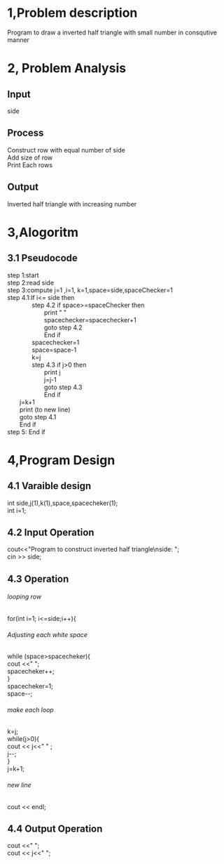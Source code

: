 # 1,Problem description
Program to draw a inverted half triangle with small number in consqutive manner
# 2, Problem Analysis
## Input
side
## Process
Construct row with equal number of side </br>
Add size of row </br>
Print Each rows</br>
## Output
Inverted half triangle with increasing number
# 3,Alogoritm
## 3.1 Pseudocode
step 1:start </br>
step 2:read side</br>
step 3:compute j=1 ,i=1, k=1,space=side,spaceChecker=1 </br>
step 4.1:If i<= side then </br>
&emsp;&emsp;&emsp;&emsp;step 4.2 if space>=spaceChecker then </br>
&emsp;&emsp;&emsp;&emsp;&emsp;&emsp;print "    " </br>
&emsp;&emsp;&emsp;&emsp;&emsp;&emsp;spacechecker=spacechecker+1 </br>
&emsp;&emsp;&emsp;&emsp;&emsp;&emsp;goto step 4.2 </br>
&emsp;&emsp;&emsp;&emsp;&emsp;&emsp;End if </br>
&emsp;&emsp;&emsp;&emsp;spacechecker=1 </br>
&emsp;&emsp;&emsp;&emsp;space=space-1 </br>
&emsp;&emsp;&emsp;&emsp;k=j </br>
&emsp;&emsp;&emsp;&emsp;step 4.3 if j>0 then</br>
&emsp;&emsp;&emsp;&emsp;&emsp;&emsp;print j </br>
&emsp;&emsp;&emsp;&emsp;&emsp;&emsp;j=j-1 </br>
&emsp;&emsp;&emsp;&emsp;&emsp;&emsp;goto step 4.3 </br>
&emsp;&emsp;&emsp;&emsp;&emsp;&emsp;End if</br>
&emsp;&emsp;j=k+1 </br>
&emsp;&emsp;print (to new line) </br>
&emsp;&emsp;goto step 4.1 </br>
&emsp;&emsp;End if </br>
step 5: End if 
# 4,Program Design
## 4.1 Varaible design 
int side,j(1),k(1),space,spacecheker(1);</br>
int i=1;
## 4.2 Input Operation
cout<<"Program to construct inverted half triangle\nside: ";</br>
cin >> side;
## 4.3 Operation
###### looping row
for(int i=1; i<=side;i++){
###### Adjusting each white space
while (space>spacecheker){</br>
cout <<"   ";</br>
spacecheker++;</br>
}</br>
spacecheker=1;</br>
space--;
###### make each loop
k=j; </br>
while(j>0){ </br>
cout << j<<"  " ;</br>
j--; </br>
} </br>
j=k+1;
###### new line
cout << endl;
## 4.4 Output Operation
 cout <<"   "; </br>
cout << j<<"  ";
